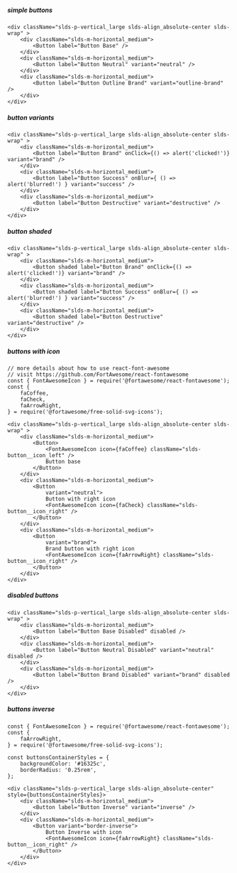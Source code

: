 ##### simple buttons

    <div className="slds-p-vertical_large slds-align_absolute-center slds-wrap" >
        <div className="slds-m-horizontal_medium">
            <Button label="Button Base" />
        </div>
        <div className="slds-m-horizontal_medium">
            <Button label="Button Neutral" variant="neutral" />
        </div>
        <div className="slds-m-horizontal_medium">
            <Button label="Button Outline Brand" variant="outline-brand" />
        </div>
    </div>


##### button variants

    <div className="slds-p-vertical_large slds-align_absolute-center slds-wrap" >
        <div className="slds-m-horizontal_medium">
            <Button label="Button Brand" onClick={() => alert('clicked!')} variant="brand" />
        </div>
        <div className="slds-m-horizontal_medium">
            <Button label="Button Success" onBlur={ () => alert('blurred!') } variant="success" />
        </div>
        <div className="slds-m-horizontal_medium">
            <Button label="Button Destructive" variant="destructive" />
        </div>
    </div>


##### button shaded

    <div className="slds-p-vertical_large slds-align_absolute-center slds-wrap" >
        <div className="slds-m-horizontal_medium">
            <Button shaded label="Button Brand" onClick={() => alert('clicked!')} variant="brand" />
        </div>
        <div className="slds-m-horizontal_medium">
            <Button shaded label="Button Success" onBlur={ () => alert('blurred!') } variant="success" />
        </div>
        <div className="slds-m-horizontal_medium">
            <Button shaded label="Button Destructive" variant="destructive" />
        </div>
    </div>


##### buttons with icon
    // more details about how to use react-font-awesome
    // visit https://github.com/FortAwesome/react-fontawesome
    const { FontAwesomeIcon } = require('@fortawesome/react-fontawesome');
    const {
        faCoffee,
        faCheck,
        faArrowRight,
    } = require('@fortawesome/free-solid-svg-icons');

    <div className="slds-p-vertical_large slds-align_absolute-center slds-wrap" >
        <div className="slds-m-horizontal_medium">
            <Button>
                <FontAwesomeIcon icon={faCoffee} className="slds-button__icon_left" />
                Button base
            </Button>
        </div>
        <div className="slds-m-horizontal_medium">
            <Button
                variant="neutral">
                Button with right icon
                <FontAwesomeIcon icon={faCheck} className="slds-button__icon_right" />
            </Button>
        </div>
        <div className="slds-m-horizontal_medium">
            <Button
                variant="brand">
                Brand button with right icon
                <FontAwesomeIcon icon={faArrowRight} className="slds-button__icon_right" />
            </Button>
        </div>
    </div>


##### disabled buttons

    <div className="slds-p-vertical_large slds-align_absolute-center slds-wrap" >
        <div className="slds-m-horizontal_medium">
            <Button label="Button Base Disabled" disabled />
        </div>
        <div className="slds-m-horizontal_medium">
            <Button label="Button Neutral Disabled" variant="neutral" disabled />
        </div>
        <div className="slds-m-horizontal_medium">
            <Button label="Button Brand Disabled" variant="brand" disabled />
        </div>
    </div>


##### buttons inverse

    const { FontAwesomeIcon } = require('@fortawesome/react-fontawesome');
    const {
        faArrowRight,
    } = require('@fortawesome/free-solid-svg-icons');

    const buttonsContainerStyles = {
        backgroundColor: '#16325c',
        borderRadius: '0.25rem',
    };

    <div className="slds-p-vertical_large slds-align_absolute-center" style={buttonsContainerStyles}>
        <div className="slds-m-horizontal_medium">
            <Button label="Button Inverse" variant="inverse" />
        </div>
        <div className="slds-m-horizontal_medium">
            <Button variant="border-inverse">
                Button Inverse with icon
                <FontAwesomeIcon icon={faArrowRight} className="slds-button__icon_right" />
            </Button>
        </div>
    </div>
